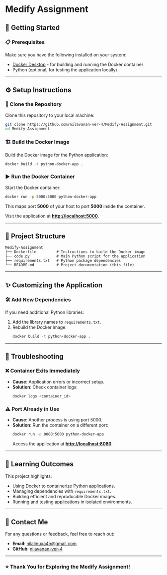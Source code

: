# Medify Assignment

## 🚀 **Getting Started**

### 📋 Prerequisites
Make sure you have the following installed on your system:
- [Docker Desktop](https://www.docker.com/products/docker-desktop) - for building and running the Docker container
- Python (optional, for testing the application locally)

---

## ⚙️ **Setup Instructions**

### 🔗 Clone the Repository
Clone this repository to your local machine:
```bash
git clone https://github.com/nilavanan-ver-4/Medify-Assignment.git
cd Medify-Assignment
```

### 🏗️ Build the Docker Image
Build the Docker image for the Python application:
```bash
docker build -t python-docker-app .
```

### ▶️ Run the Docker Container
Start the Docker container:
```bash
docker run -p 5000:5000 python-docker-app
```
This maps port **5000** of your host to port **5000** inside the container.

Visit the application at **[http://localhost:5000]()**.

---

## 📂 **Project Structure**
```plaintext
Medify-Assignment
├── Dockerfile         # Instructions to build the Docker image
├── code.py            # Main Python script for the application
├── requirements.txt   # Python package dependencies
└── README.md          # Project documentation (this file)
```

---

## ✨ **Customizing the Application**

### 🛠️ Add New Dependencies
If you need additional Python libraries:
1. Add the library names to `requirements.txt`.
2. Rebuild the Docker image:
   ```bash
   docker build -t python-docker-app .
   ```

---

## 🐛 **Troubleshooting**

### ❌ **Container Exits Immediately**
- **Cause**: Application errors or incorrect setup.
- **Solution**: Check container logs:
  ```bash
  docker logs <container_id>
  ```

### ⚠️ **Port Already in Use**
- **Cause**: Another process is using port 5000.
- **Solution**: Run the container on a different port:
  ```bash
  docker run -p 8080:5000 python-docker-app
  ```
  Access the application at **[http://localhost:8080](http://localhost:8080)**.

---

## 🎯 **Learning Outcomes**
This project highlights:
- Using Docker to containerize Python applications.
- Managing dependencies with `requirements.txt`.
- Building efficient and reproducible Docker images.
- Running and testing applications in isolated environments.

---

## 📧 **Contact Me**
For any questions or feedback, feel free to reach out:
- **Email**: [nilalinuxa4n@gmail.com](mailto:nilalinuxa4n@gmail.com)
- **GitHub**: [nilavanan-ver-4](https://github.com/nilavanan-ver-4)

---

### ⭐️ **Thank You for Exploring the Medify Assignment!**
